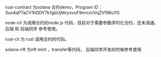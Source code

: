 
rust-contract 为solana 合约demo，Program ID：3uo4qP7aCV1hDDY7k1gbUjMcyxvuF9mnvUVqZVf96uYG

node-cli 为调用合约的node js 代码，目前对于需要参数序列化合约，还未调通。  后端 和 前端同学 参考使用。

rust-cli 为 rust 调用合约的代码。

solana-nft 为nft mint ，transfer等代码，  后端同学开发的时候参考使用


